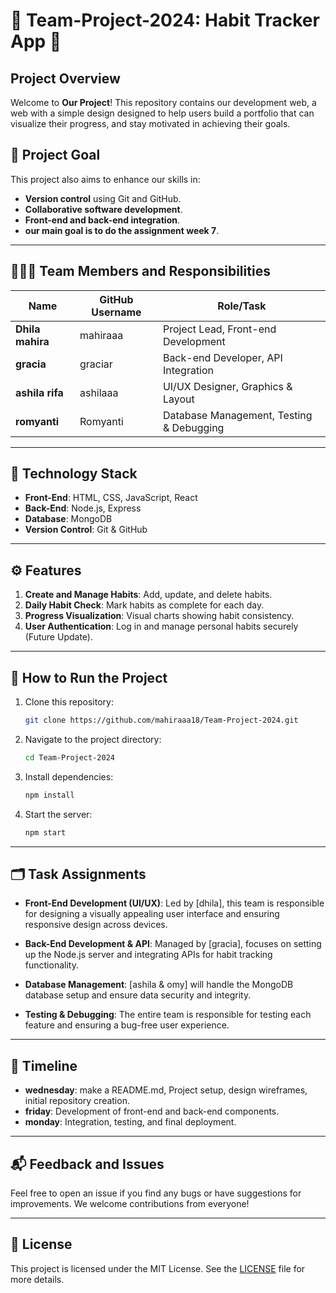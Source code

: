 # 🎯 Team-Project-2024: Habit Tracker App 🚀

## Project Overview
Welcome to **Our Project**! This repository contains our development web, a web with a simple design designed to help users build a portfolio that can visualize their progress, and stay motivated in achieving their goals.

## 🌟 Project Goal

This project also aims to enhance our skills in:
- **Version control** using Git and GitHub.
- **Collaborative software development**.
- **Front-end and back-end integration**.
- **our main goal is to do the assignment week 7**.

---

## 🧑‍🤝‍🧑 Team Members and Responsibilities

| Name            | GitHub Username      | Role/Task                                 |
|-----------------|----------------------|-------------------------------------------|
| **Dhila mahira**  | mahiraaa        | Project Lead, Front-end Development       |
| **gracia**   | graciar    | Back-end Developer, API Integration       |
| **ashila rifa**   | ashilaaa     | UI/UX Designer, Graphics & Layout         |
| **romyanti**   | Romyanti     | Database Management, Testing & Debugging  |

---

## 🔧 Technology Stack
- **Front-End**: HTML, CSS, JavaScript, React
- **Back-End**: Node.js, Express
- **Database**: MongoDB
- **Version Control**: Git & GitHub

---

## ⚙️ Features
1. **Create and Manage Habits**: Add, update, and delete habits.
2. **Daily Habit Check**: Mark habits as complete for each day.
3. **Progress Visualization**: Visual charts showing habit consistency.
4. **User Authentication**: Log in and manage personal habits securely (Future Update).

---

## 🚀 How to Run the Project
1. Clone this repository:
    ```bash
    git clone https://github.com/mahiraaa18/Team-Project-2024.git
    ```

2. Navigate to the project directory:
    ```bash
    cd Team-Project-2024
    ```

3. Install dependencies:
    ```bash
    npm install
    ```

4. Start the server:
    ```bash
    npm start
    ```

---

## 🗂️ Task Assignments

- **Front-End Development (UI/UX)**: Led by [dhila], this team is responsible for designing a visually appealing user interface and ensuring responsive design across devices.
  
- **Back-End Development & API**: Managed by [gracia], focuses on setting up the Node.js server and integrating APIs for habit tracking functionality.

- **Database Management**: [ashila & omy] will handle the MongoDB database setup and ensure data security and integrity.

- **Testing & Debugging**: The entire team is responsible for testing each feature and ensuring a bug-free user experience.

---

## 📅 Timeline

- **wednesday**: make a README.md, Project setup, design wireframes, initial repository creation.
- **friday**: Development of front-end and back-end components.
- **monday**: Integration, testing, and final deployment.

---

## 📬 Feedback and Issues
Feel free to open an issue if you find any bugs or have suggestions for improvements. We welcome contributions from everyone!

---

## 📝 License
This project is licensed under the MIT License. See the [LICENSE](LICENSE) file for more details.

